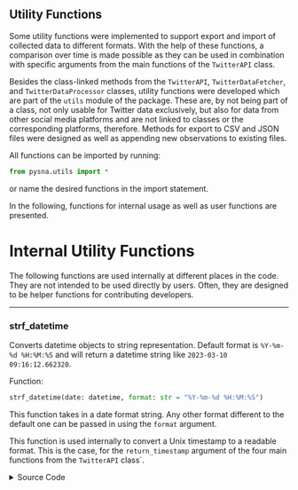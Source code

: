 Utility Functions
----------------

Some utility functions were implemented to support export and import of collected data to different formats. With the help of these functions, a comparison over time is made possible as they can be used in combination with specific arguments from the main functions of the ``TwitterAPI`` class.

Besides the class-linked methods from the ``TwitterAPI``, ``TwitterDataFetcher``, and ``TwitterDataProcessor`` classes, utility functions were developed which are part of the ``utils`` module of the package. These are, by not being part of a class, not only usable for Twitter data exclusively, but also for data from other social media platforms and are not linked to classes or the corresponding platforms, therefore. Methods for export to CSV and JSON files were designed as well as appending new observations to existing files.

All functions can be imported by running:
```python
from pysna.utils import *
```
or name the desired functions in the import statement.

In the following, functions for internal usage as well as user functions are presented.

# Internal Utility Functions

The following functions are used internally at different places in the code. They are not intended to be used directly by users. Often, they are designed to be helper functions for contributing developers.

_____________

### strf_datetime

Converts datetime objects to string representation. Default format is ``%Y-%m-%d %H:%M:%S`` and will return a datetime string like ``2023-03-10 09:16:12.662320``.

Function:
```python
strf_datetime(date: datetime, format: str = "%Y-%m-%d %H:%M:%S")
```

This function takes in a date format string. Any other format different to the default one can be passed in using the ``format`` argument.

This function is used internally to convert a Unix timestamp to a readable format. This is the case, for the ``return_timestamp`` argument of the four main functions from the ``TwitterAPI`` class`.

<details>
<summary>Source Code</summary>
```python
def strf_datetime(date: datetime, format: str = "%Y-%m-%d %H:%M:%S") -> str:
    """Convert datetime object to string representation.

    Args:
        date (datetime): Input datetime object
        format (str, optional): Datetime string format. Defaults to "%Y-%m-%d %H:%M:%S".

    Returns:
        str: string representation of input datetime in given format.
    """
    return date.strftime(format)
```
</details>

_____________

### tuple_to_string (private)

This function serializes tuples-keys from dictionaries to string representation. A tuple-key wil obtain a leading ``__tuple__`` string and decomposed in list representation. This function is private as it is not intended for external usage by the package user.

The reason why this function was implemented is that an export to JSON format is not possible with tuples as keys. Some of the four main functions from the ``TwitterAPI`` class will generate tuples as dictionary keys (e.g., when a relationship of two Twitter users or twees is investigated). The JSON format does not support tuples for serialization and, thus, needs a list representation of Python tuples. This function will iterate recursively through the entire dictionary that is provided to the function and will exchange the dictionary tuple-keys to a string representation. Thus, even for nested dictionaries, this function will find and convert all tuple-keys inside the dictionary.

Function:
```python
_tuple_to_string(obj: Any)
```

For instance, a tuple-key like ```("WWU_Muenster", "goetheuni")``` will be encoded to ``__tuple__["WWU_Muenster", "goetheuni"]``. Then, the ``JSONEncoder`` class from the ``json`` Python module can convert this key as string.

This function is used within the [``export_to_json``](./utils.md#export_to_json) function to serialize tuples inside the data dictionary.

In order to avoid a manipulation of the object passed in, a deep copy of the object is performed at the beginning before conversion.

<details>
<summary>Source Code</summary>
```python
def _tuple_to_string(obj: Any) -> Any:
    """Serialize tuple-keys to string representation. A tuple wil obtain a leading '__tuple__' string and decomposed in list representation.

    Args:
        obj (Any): Typically a dict, tuple, list, int, or string.

    Returns:
        Any: Input object with serialized tuples.

    Example:
        A tuple ("WWU_Muenster", "goetheuni") will be encoded to "__tuple__["WWU_Muenster", "goetheuni"].
    """
    # deep copy object to avoid manipulation during iteration
    obj_copy = copy.deepcopy(obj)
    # if the object is a dictionary
    if isinstance(obj, dict):
        # iterate over every key
        for key in obj:
            # set for later to avoid modification in later iterations when this var does not get overwritten
            serialized_key = None
            # if key is tuple
            if isinstance(key, tuple):
                # stringify the key
                serialized_key = f"__tuple__{list(key)}"
                # replace old key with encoded key
                obj_copy[serialized_key] = obj_copy.pop(key)
            # if the key was modified
            if serialized_key is not None:
                # do it again for the next nested dictionary
                obj_copy[serialized_key] = _tuple_to_string(obj[key])
            # else, just do it for the next dictionary
            else:
                obj_copy[key] = _tuple_to_string(obj[key])
    return obj_copy
```
</details>

_____________

### string_to_tuple (private)

This function converts serialized tuples back to original representation. Serialized tuples need to have a leading ``__tuple__`` string. This function is private as no external usage by the package user is intended.

This function does the opposite of what the [``_tuple_to_string``](./utils.md#tuple_to_string) function does. Since any tuple-keys were decomposed into a string representation through the [``export_to_json``](./utils.md#export_to_json) function, these tuples need to be recovered when the data is to be imported again. Therefore, this function is used internally within the [```load_from_json```](./utils.md#load_from_json) function. This function iterates recursively through the entire JSON data that is being loaded and decodes any serialized tuple with a leading ``__tuple__`` string to the corresponding Python tuple representation, so that serialized tuples are recovered.

Function:
```python
_string_to_tuple(obj: Any)
```

In order to avoid a manipulation of the object passed in, a deep copy of the object is performed at the beginning before conversion.

<details>
<summary>Source Code</summary>
```python
def _string_to_tuple(obj: Any) -> Any:
    """Convert serialized tuples back to original representation. Tuples need to have a leading "__tuple__" string.

    Args:
        obj (Any): Typically a dict, tuple, list, int, or string.

    Returns:
        Any: Input object with recovered tuples.

    Example:
        A encoded tuple "__tuple__["WWU_Muenster", "goetheuni"] will be decoded to ("WWU_Muenster", "goetheuni").
    """
    # deep copy object to avoid manipulation during iteration
    obj_copy = copy.deepcopy(obj)
    # if the object is a dictionary
    if isinstance(obj, dict):
        # iterate over every key
        for key in obj:
            # set for later to avoid modification in later iterations when this var does not get overwritten
            serialized_key = None
            # if key is a serialized tuple starting with the "__tuple__" affix
            if isinstance(key, str) and key.startswith("__tuple__"):
                # decode it so tuple
                serialized_key = tuple(key.split("__tuple__")[1].strip("[]").replace("'", "").split(", "))
                # if key is number in string representation
                if all(entry.isdigit() for entry in serialized_key):
                    # convert to integer, recover ID
                    serialized_key = tuple(map(int, serialized_key))
                # replace old key with encoded key
                obj_copy[serialized_key] = obj_copy.pop(key)
            # if the key was modified
            if serialized_key is not None:
                # do it again for the next nested dictionary
                obj_copy[serialized_key] = _string_to_tuple(obj[key])
            # else, just do it for the next dictionary
            else:
                obj_copy[key] = _string_to_tuple(obj[key])
    # if another instance was found
    elif isinstance(obj, list):
        for item in obj:
            _string_to_tuple(item)
    return obj_copy
```
</details>

_____________

# User Utility Functions

These functions are designed for external usage by the package user. They allow export to JSON or CSV formats as well as appending new observations to existing files. For the JSON format specifically, a function was designed to load and recover a saved Python dictionary from a JSON file.

All user utility function can be imported by running
```python
from pysna import *
```
as they are part of the import-all shortcut.

_____________

### export_to_json

Export dictionary data to JSON file. Tuple-keys are encoded to strings.

Function:
```python
export_to_json(data: dict, export_path: str, encoding: str = "utf-8", ensure_ascii: bool = False, *args)
```

Args:

- ``data`` (dict): Data dictionary that should be exported.
- ``export_path`` (str): Export path including file name and extension.
- ``encoding`` (str, optional): Encoding of JSON file. Defaults to "utf-8".
- ``ensure_ascii`` (bool): Wheather to convert characters to ASCII. Defaults to False.

Other encodings could be specified by overwriting the default for the ``encoding`` argument. The ``ensure_ascii`` argument is used for the ``json.dump`` function from the ``json`` Python module. Additional arguments can be passed to the ``json.dump`` function by the ```*args`` argument of this function.

In case a tuple was detected in the input data dictionary, an error will be raised during the serialization since JSON does not support tuple encoding. Therefore, the ``TypeError`` or ``json.JSONDecodeError`` are caught and the data dictionary will be preprocessed by the internal [``_tuple_to_string``](./utils.md#tuple_to_string) function. Then, all tuple-keys inside the data dictionary will be converted to a string representation and the export will be repeated with the serialized tuples.

Any exported dictionary will be exported to a JSON file of the form:
```json
{
    "data": [
        ...
    ]
}
```

Thus, the dictionary will be stored inside the list of the ``data`` key. This allows appending new entries to the same file (for more information, see the [``append_to_json``](./utils.md#append_to_json) function).

Reference: [https://docs.python.org/3/library/json.html](https://docs.python.org/3/library/json.html)


<details>
<summary>Source Code</summary>
```python
def export_to_json(data: dict, export_path: str, encoding: str = "utf-8", ensure_ascii: bool = False, *args):
    """Export dictionary data to JSON file. Tuple-keys are encoded to strings.

    Args:
        data (dict): Data dictionary
        export_path (str): Export path including file name and extension.
        encoding (str, optional): Encoding of JSON file. Defaults to "utf-8".
        ensure_ascii (bool): Wheather to convert characters to ASCII. Defaults to False.
    """

    try:
        with open(export_path, "w", encoding=encoding) as jsonfile:
            # add 'data' key in order to append additional dicts to same file, if not already exist
            if "data" not in data:
                serialized_data = {"data": [data]}
            # dump to json
            json.dump(serialized_data, jsonfile, indent=4, ensure_ascii=ensure_ascii, *args)
    except IOError as e:
        raise e
    # usually when tuple cannot be serialized
    except TypeError or json.JSONDecodeError:
        # serialize tuples
        data = _tuple_to_string(data)
        # retry
        export_to_json(data=data, export_path=export_path, encoding=encoding, ensure_ascii=ensure_ascii)
    pass
```
</details>

_____________

### append_to_json

Append a dictionary to an existing JSON file. Tuple-keys are encoded to strings.

Function:
```python
append_to_json(input_dict: Dict[str, Any], filepath: str, encoding: str = "utf-8", **kwargs)
```

Args:  

- ``input_dict`` (Dict[str, Any]): Dictionary containing new data that should be added to file.
- ``filepath`` (str): Absolute or relative filepath including the file extension. Depending on the current working directory.
- ``encoding`` (str, optional): The encoding of the file. Defaults to "utf-8".

The function takes in a data dictionary containing the data that should be added to an existing file. Tuple-keys will be encoded to strings using the [``_tuples_to_strings``](./utils.md#tuples_to_strings) function. If any tuple-key inside the dictionary is detected during the serialization, the corresponding ``TypeError`` and/or ``json.JSONDecodeError`` will be caught and the [``_tuples_to_strings``](./utils.md#tuples_to_strings) will be invoked. After that, the export will be repeated. The filepath of the existing JSON file must be provided including the file extension. Other encodings different to UTF-8 can also be specified. Keyword arguments can also be passed to the ``json.dumps`` function by the ``**kwargs`` argument.

The provided input data dictionary will be appended to the ``data`` key of the JSON file. Hence, the existing file must be of the form:

```json
{
    "data": [
        ...
    ]
}
```

<details>
<summary>Source Code</summary>
```python
def append_to_json(input_dict: Dict[str, Any], filepath: str, encoding: str = "utf-8", **kwargs):
    """Append a dictionary to an existing JSON file. Tuple-keys are encoded to strings.

    Args:
        input_dict (Dict[str, Any]): Dictionary containing new data that should be added to file.
        filepath (str): Absolute or relative filepath including the file extension. Depending on the current working directory.
        encoding (str, optional): The encoding of the file. Defaults to "utf-8".

    NOTE: Existing JSON file needs a 'data' key.

    Raises:
        ValueError: If input dict and file do not have the same keys or columns, respectively.
    """

    # load file from path
    with open(filepath, "r", encoding=encoding) as input_file:
        f = json.load(input_file, **kwargs)
    # existing file should have a "data"-key and a list to append to
    if "data" not in f.keys():
        raise KeyError("The file to be extended must contain the key 'data'.")
    else:
        try:
            # serialize tuples if any exist
            input_dict = _tuple_to_string(input_dict)
            # append new dict to file
            f["data"].append(input_dict)
            with open(filepath, "w", encoding=encoding) as jsonfile:
                json.dump(f, jsonfile, indent=4, **kwargs)
        except IOError as e:
            raise e
        # usually when tuple cannot be serialized
        except TypeError or json.JSONDecodeError:
            # serialize tuples
            input_dict = _tuple_to_string(input_dict)
            # retry
            append_to_json(input_dict=input_dict, filepath=filepath, encoding=encoding, **kwargs)
    pass
```
</details>

________________

### load_from_json

Load Python dictionary from JSON file. Tuples are recovered.

Function:
```python
load_from_json(filepath: str, encoding: str = "utf-8", **kwargs)
```

Args:  

- ``filepath`` (str): Path to JSON file.
- ``encoding`` (str, optional): Encoding of file. Defaults to "utf-8".


The function allows to recover a JSON serialized dictionary containing tuple-keys. Therefore, the interncal [``_strings_to_tuples``](./utils.md#strings_to_tuples) is used. The user will get a full Python dictionary like before the export to JSON of it.

<details>
<summary>Source Code</summary>
```python
def load_from_json(filepath: str, encoding: str = "utf-8", **kwargs) -> dict:
    """Load Python Dictionary from JSON file. Tuples are recovered.

    Args:
        filepath (str): Path to JSON file.
        encoding (str, optional): Encoding of file. Defaults to "utf-8".

    Returns:
        dict: Python Dictionary containing (deserialized) data from JSON file.
    """
    # read from filepath
    with open(filepath, "r", encoding=encoding) as jsonfile:
        f = json.load(jsonfile, **kwargs)

    if "data" in f:
        entries = [_string_to_tuple(entry) for entry in f["data"]]
        f = {"data": entries}
    else:
        # try to deserialize if any tuples were found in the file
        f = _string_to_tuple(f)
    return f
```
</details>

_____________

### export_to_csv

Besides the JSON export, a CSV export option is provided by this function. Dictionary data is exported to CSV files using the [Pandas](https://pandas.pydata.org/) package.

Function:
```python
export_to_csv(data: dict, export_path: str, encoding: str = "utf-8", sep: str = ",", **kwargs)
```

Args:  

- ``data`` (dict): Data dictionary (nested dictionaries are not allowed)
- ``export_path`` (str): Export path including file name and extension.
- ``encoding`` (str, optional): Encoding of CSV file. Defaults to 'utf-8'.
- ``sep`` (str, optional): Value separator for CSV file. Defaults to ",".
- ``kwargs``: Keyword arguments for pd.DataFrame.to_csv. See references below for further details.

The function will raise a ``ValueError`` if a nested dictionary was provided.

This function was designed to allow an export of a simple one-level dictionary to a more readable format compared to JSON. However, it is highly recommended to use the JSON export function instead.


Reference: [https://pandas.pydata.org/docs/reference/api/pandas.DataFrame.to_csv.html](https://pandas.pydata.org/docs/reference/api/pandas.DataFrame.to_csv.html)

<details>
<summary>Source Code</summary>
```python
def export_to_csv(data: dict, export_path: str, encoding: str = "utf-8", sep: str = ",", **kwargs):
    """Export dictionary data to CSV file.

    Args:
        data (dict): Data dictionary (nested dictionaries are not allowed)
        export_path (str): Export path including file name and extension.
        encoding (str, optional): Encoding of CSV file. Defaults to 'utf-8'.
        sep (str, optional): Value separator for CSV file. Defaults to ",".
        kwargs: Keyword arguments for pd.DataFrame.to_csv. See references below for further details.

    Raises:
        ValueError: If nested dictionary was provided.
        IOError: If export fails due to bad input.

    References: https://pandas.pydata.org/docs/reference/api/pandas.DataFrame.to_csv.html
    """
    # catch nested dict
    if any(isinstance(data[key], dict) for key in data.keys()):
        raise ValueError("'data' dictionary must not contain nested dictionaries. Use JSON export instead.")
    try:
        # convert to pandas dataframe from dict
        f = pd.DataFrame(data, index=[0])
        # export data frame
        f.to_csv(export_path, encoding=encoding, sep=sep, index=False, **kwargs)
    except IOError as e:
        raise e
```
</details>

_____________

### append_to_csv

Append a dictionary to an existing CSV file.

Function:
```python
append_to_csv(data: dict, filepath: str, encoding: str = "utf-8", sep: str = ",", *args)
```

Args:  

- ``data`` (dict): Dictionary containing new data that should be added to file.
- ``filepath`` (str): Absolute or relative filepath including the file extension. Depending on the current working directory.
- ``encoding`` (str, optional): Encoding of CSV file.. Defaults to 'utf-8'.
- ``sep`` (str, optional): Value separator for CSV file. Defaults to ",".
- ``args``: Keyword Arguments for reading and writing from/to CSV file from pandas. Pass in: *[read_kwargs, write_kwargs]. See references below for further details on possible read/write arguments.

The ``args`` argument allows to specify additional read and write options. Therefore, the user can pass in a list containing keyword arguments for read and write. Thus, the ``args`` argument has to be of the form:

```python
[{"doublequote": False},    # read keywords arguments
{"prefix": "foo_"}]         # write keywords argument
```

Read keyword arguments will be passed to the p``andas.read_csv`` function whereas write keyword arguments will be passed to the ``pandas.DataFrame.to_csv`` function.

The function will raise a ``ValueError`` if a nested dictionary was provided.

This function was designed to allow an append of a simple one-level dictionary to an existing CSV file. However, it is highly recommended to use the JSON export function instead.

References:  

- [Pandas to CSV](https://pandas.pydata.org/docs/reference/api/pandas.DataFrame.to_csv.html)
- [Pandas read CSV](https://pandas.pydata.org/docs/reference/api/pandas.read_csv.html)

<details>
<summary>Source Code</summary>
```python
def append_to_csv(data: dict, filepath: str, encoding: str = "utf-8", sep: str = ",", *args):
    """Append a dictionary to an existing CSV file.

    Args:
        data (dict): Dictionary containing new data that should be added to file.
        filepath (str): Absolute or relative filepath including the file extension. Depending on the current working directory.
        encoding (str, optional): Encoding of CSV file.. Defaults to 'utf-8'.
        sep (str, optional): Value separator for CSV file. Defaults to ",".
        args: Keyword Arguments for reading and writing from/to CSV file from pandas. Pass in: *[read_kwargs, write_kwargs]. See references below for further details on possible read/write arguments.

    Raises:
        ValueError: If nested dictionary was provided.
        ValueError: If 'args' does not contain a dictionaries for read and write.
        IOError: If export fails due to bad input.

    References:
        - https://pandas.pydata.org/docs/reference/api/pandas.DataFrame.to_csv.html
        - https://pandas.pydata.org/docs/reference/api/pandas.read_csv.html
    """
    # catch nested dict
    if any(isinstance(data[key], dict) for key in data.keys()):
        raise ValueError("'data' dictionary must not contain nested dictionaries. Use JSON export instead.")
    if args:
        if any(not isinstance(kwargs, dict) for kwargs in args):
            raise ValueError("'args' must be of type list containing dictionaries.")
    try:
        # read existing file
        f = pd.read_csv(filepath, sep=sep, encoding=encoding)
        # convert data dict to df
        input_df = pd.DataFrame(data, index=[0])
        # concat dfs
        f = pd.concat([f, input_df], axis=0)
        # export to CSV
        f.to_csv(filepath, sep=sep, encoding=encoding, index=False)
    except IOError as e:
        raise e
```
</details>
_____________

A function for CSV import was not designed as this was already implemented by the ``csv`` Python package or the ``Pandas`` package. Thus, a comparable function seemed unreasonable and redundant.
_____________
